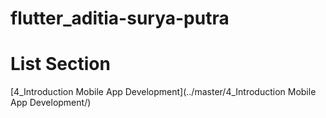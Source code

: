 # flutter_aditia-surya-putra
# List Section
[4_Introduction Mobile App Development](../master/4_Introduction Mobile App Development/)
